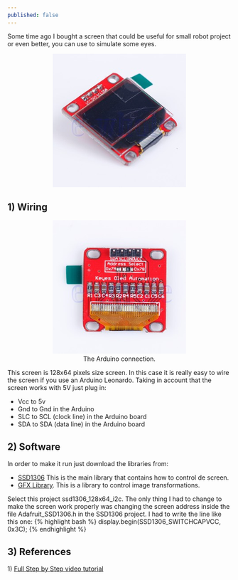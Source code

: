 ```yaml
---
published: false
---
```


Some time ago I bought a screen that could be useful for small robot project or even better, you can use to simulate some eyes.

<center><img class="alignnone" src="/images/lcdScreenFront.jpg"/></center>

<!--more-->
<h2>1) Wiring</h2>
<center><figure><a href="/images/lcdScreenBottom.jpg"><img src="/images/lcdScreenBottom.jpg"></a><figcaption>The Arduino connection.</figcaption></figure></center>
This screen is 128x64 pixels size screen. In this case it is really easy to wire the screen if you use an Arduino Leonardo. Taking in account that the screen works with 5V just plug in:
<ul>
	<li>Vcc to 5v</li>
	<li>Gnd to Gnd in the Arduino</li>
	<li>SLC to SCL (clock line) in the Arduino board</li>
	<li>SDA to SDA (data line) in the Arduino board</li>
</ul>
<h2>2) Software</h2>
In order to make it run just download the libraries from:
<ul>
	<li><a href="https://github.com/adafruit/Adafruit_SSD1306" target="_blank">SSD1306</a> This is the main library that contains how to control de screen.</li>
	<li><a href="https://github.com/adafruit/Adafruit-GFX-Library" target="_blank">GFX Library</a>. This is a library to control image transformations.</li>
</ul>
Select this project ssd1306_128x64_i2c. The only thing I had to change to make the screen work properly was changing the screen address inside the file Adafruit_SSD1306.h in the SSD1306 project. I had to write the line like this one:
{% highlight bash %}
display.begin(SSD1306_SWITCHCAPVCC, 0x3C);
{% endhighlight %}

<h2>3) References</h2>
1) <a href="https://www.youtube.com/watch?v=VEZGn0zYHiE" target="_blank">Full Step by Step video tutorial</a>